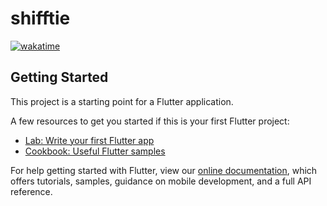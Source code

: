 # shifftie

[![wakatime](https://wakatime.com/badge/user/95cc268b-6e4f-469d-8aee-c933dee3f3be/project/1bf425de-7e27-4b74-9ebb-b2354597f8cc.svg)](https://wakatime.com/badge/user/95cc268b-6e4f-469d-8aee-c933dee3f3be/project/1bf425de-7e27-4b74-9ebb-b2354597f8cc)
## Getting Started

This project is a starting point for a Flutter application.

A few resources to get you started if this is your first Flutter project:

- [Lab: Write your first Flutter app](https://flutter.dev/docs/get-started/codelab)
- [Cookbook: Useful Flutter samples](https://flutter.dev/docs/cookbook)

For help getting started with Flutter, view our
[online documentation](https://flutter.dev/docs), which offers tutorials,
samples, guidance on mobile development, and a full API reference.
